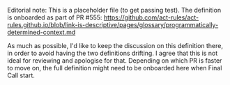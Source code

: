 Editorial note:
This is a placeholder file (to get passing test). The definition is onboarded as part of PR #555:
https://github.com/act-rules/act-rules.github.io/blob/link-is-descriptive/pages/glossary/programmatically-determined-context.md

As much as possible, I'd like to keep the discussion on this definition there, in order to avoid having the two definitions drifting. I agree that this is not ideal for reviewing and apologise for that.
Depending on which PR is faster to move on, the full definition might need to be onboarded here when Final Call start.
